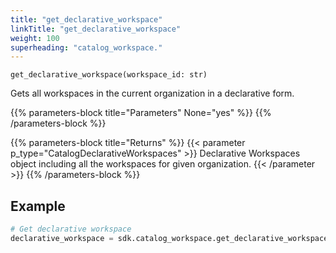 ```yaml
---
title: "get_declarative_workspace"
linkTitle: "get_declarative_workspace"
weight: 100
superheading: "catalog_workspace."
---
```




``get_declarative_workspace(workspace_id: str)``

Gets all workspaces in the current organization in a declarative form.

{{% parameters-block title="Parameters" None="yes" %}}
{{% /parameters-block %}}

{{% parameters-block title="Returns" %}}
{{< parameter p_type="CatalogDeclarativeWorkspaces" >}}
Declarative Workspaces object including all the workspaces for given organization.
{{< /parameter >}}
{{% /parameters-block %}}


## Example

```python
# Get declarative workspace
declarative_workspace = sdk.catalog_workspace.get_declarative_workspace(workspace_id="123")
```
